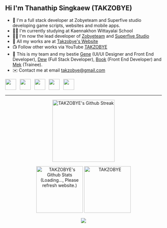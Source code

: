 <h2>Hi I'm Thanathip Singkaew (TAKZOBYE)</h2>

- 🧠 I'm a full stack developer at Zobyeteam and Superfive studio developing game scripts, websites and mobile apps.
- 🧑‍🎓 I'm currently studying at Kaennakhon Wittayalai School
- 🧑‍💻 I'm now the lead developer of [Zobyeteam](https://zobyeteam.com) and [Superfive Studio](https://github.com/SuperfiveStudio)
- 📃 All my works are at [Takzobye's Website](https://takzobye.dev)
- 📺 Follow other works via YouTube [TAKZOBYE](https://youtube.com/@takzobyetzb)
- 💖 This is my team and my bestie [Gene](https://github.com/genezobye) (UI/UI Designer and Front End Developer), [Dew](https://github.com/Generatee) (Full Stack Developer), [Book](https://github.com/InTheLibraryy) (Front End Developer) and [Mek](https://github.com/siripat01) (Trainee).
- ✉️ Contact me at email takzobye@gmail.com


[<img width="35px" src="https://media.discordapp.net/attachments/1079080782804549642/1163916909914370138/facebook.png?ex=65415117&is=652edc17&hm=96bcea4efa44fff8ca8de36fa929c9058eccefc3bd52c9c8b119dfcee6159931&=" />](https://www.facebook.com/TAKZOBYETZB/)
&nbsp;
[<img width="35px" src="https://media.discordapp.net/attachments/1079080782804549642/1163916908144373840/instagram.png?ex=65415117&is=652edc17&hm=b65e64935d0be91e56b95cdebb9fa436e1ac37d007a225deddce398927b76b12&=" />](https://instagram.com/takzobye/)
&nbsp;
[<img width="35px" src="https://media.discordapp.net/attachments/1079080782804549642/1163917854597460138/twitter.png?ex=654151f9&is=652edcf9&hm=5d530b9e5930246627ec4c6d53bf22f99b8a9c6d073045dc21086db06e2aa69f&=" />](https://x.com/takzobye)
&nbsp;
[<img width="35px" src="https://media.discordapp.net/attachments/1079080782804549642/1163916907683008683/discord.png?ex=65415117&is=652edc17&hm=13d43b5a401043edfca9547f8bc4ef531c1bb6ac88a6cdd6f9b79456978da0f2&=" />](https://discord.gg/sJ6PJ7C)
&nbsp;
[<img width="35px" src="https://media.discordapp.net/attachments/1079080782804549642/1163916909360721991/youtube.png?ex=65415117&is=652edc17&hm=0847914daa6fe4928ad389246a7cf608b7409c3b0c2fe0d14999794e4cf744a3&=" />](https://youtube.com/@takzobyetzb)

<hr>

<p align=center>
  <img height="200" src="http://github-readme-streak-stats.herokuapp.com?user=takzobye&theme=radical" alt="TAKZOBYE's Github Streak">
</p>

<p align=center>
  <img height="150" src="https://takzobye-github-readme-stats.vercel.app/api/top-langs/?username=takzobye&show_icons=true&theme=radical&layout=compact" alt="TAKZOBYE's Github Stats (Loading..., Please refresh website.)">
  <img height="150" src="https://takzobye-github-readme-stats.vercel.app/api?username=takzobye&hide=issues,contribs&show_icons=true&theme=radical&layout=compact" alt="TAKZOBYE"s Github Top Langs (Loading..., Please refresh website.)">
</p>

<p align="center">
  <a href="https://skillicons.dev">
    <img src="https://skillicons.dev/icons?i=lua,dart,flutter,arduino,html,css,js,jquery,tailwind,php,vue,react,nextjs,nodejs,express,mysql,mongodb,firebase,nginx,linux,aws,azure,gcp,git,github,githubactions,docker,cloudflare" />
  </a>
</p>
